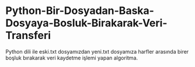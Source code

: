 # Python-Bir-Dosyadan-Baska-Dosyaya-Bosluk-Birakarak-Veri-Transferi
Python dili ile eski.txt dosyamızdan yeni.txt dosyamıza harfler arasında birer boşluk bırakarak veri kaydetme işlemi yapan algoritma.
